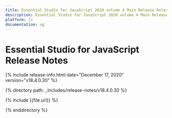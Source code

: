 ```yaml
---
title: Essential Studio for JavaScript 2020 volume 4 Main Release Release Notes  
description: Essential Studio for JavaScript 2020 volume 4 Main Release Release Notes  
platform: js
documentation: ug
---
```


# Essential Studio for JavaScript  Release Notes  

{% include release-info.html date="December 17, 2020"  version="v18.4.0.30" %} 


{% directory path: _includes/release-notes/v18.4.0.30 %}

{% include {{file.url}} %}

{% enddirectory %}
